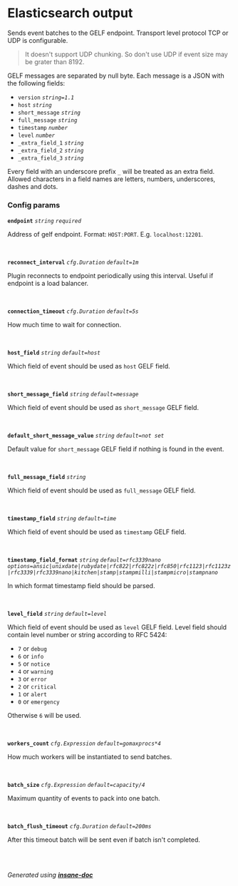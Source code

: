 # Elasticsearch output
Sends event batches to the GELF endpoint. Transport level protocol TCP or UDP is configurable.
> It doesn't support UDP chunking. So don't use UDP if event size may be grater than 8192.

GELF messages are separated by null byte. Each message is a JSON with the following fields:
* `version` *`string=1.1`*
* `host` *`string`*
* `short_message` *`string`*
* `full_message` *`string`*
* `timestamp` *`number`*
* `level` *`number`*
* `_extra_field_1` *`string`*
* `_extra_field_2` *`string`*
* `_extra_field_3` *`string`*

Every field with an underscore prefix `_` will be treated as an extra field.
Allowed characters in a field names are letters, numbers, underscores, dashes and dots.

### Config params
**`endpoint`** *`string`* *`required`* 

Address of gelf endpoint. Format: `HOST:PORT`. E.g. `localhost:12201`.

<br>

**`reconnect_interval`** *`cfg.Duration`* *`default=1m`* 

Plugin reconnects to endpoint periodically using this interval. Useful if endpoint is a load balancer.

<br>

**`connection_timeout`** *`cfg.Duration`* *`default=5s`* 

How much time to wait for connection.

<br>

**`host_field`** *`string`* *`default=host`* 

Which field of event should be used as `host` GELF field.

<br>

**`short_message_field`** *`string`* *`default=message`* 

Which field of event should be used as `short_message` GELF field.

<br>

**`default_short_message_value`** *`string`* *`default=not set`* 

Default value for `short_message` GELF field if nothing is found in the event.

<br>

**`full_message_field`** *`string`* 

Which field of event should be used as `full_message` GELF field.

<br>

**`timestamp_field`** *`string`* *`default=time`* 

Which field of event should be used as `timestamp` GELF field.

<br>

**`timestamp_field_format`** *`string`* *`default=rfc3339nano`* *`options=ansic|unixdate|rubydate|rfc822|rfc822z|rfc850|rfc1123|rfc1123z|rfc3339|rfc3339nano|kitchen|stamp|stampmilli|stampmicro|stampnano`* 

In which format timestamp field should be parsed.

<br>

**`level_field`** *`string`* *`default=level`* 

Which field of event should be used as `level` GELF field. Level field should contain level number or string according to RFC 5424:
* `7` or `debug`
* `6` or `info`
* `5` or `notice`
* `4` or `warning`
* `3` or `error`
* `2` or `critical`
* `1` or `alert`
* `0` or `emergency`

Otherwise `6` will be used.

<br>

**`workers_count`** *`cfg.Expression`* *`default=gomaxprocs*4`* 

How much workers will be instantiated to send batches.

<br>

**`batch_size`** *`cfg.Expression`* *`default=capacity/4`* 

Maximum quantity of events to pack into one batch.

<br>

**`batch_flush_timeout`** *`cfg.Duration`* *`default=200ms`* 

After this timeout batch will be sent even if batch isn't completed.

<br>


<br>*Generated using [__insane-doc__](https://github.com/vitkovskii/insane-doc)*